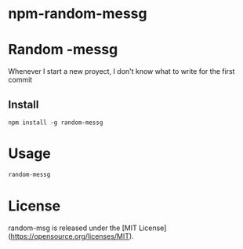 # npm-random-messg

# Random -messg

Whenever I start a new proyect, I don't know what to write for the first commit

## Install

```npm
npm install -g random-messg
```
# Usage 

```bash
random-messg
```

# License
random-msg is released under the [MIT License] (https://opensource.org/licenses/MIT).